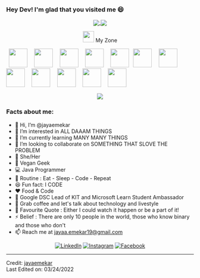 


### Hey Dev! I'm glad that you visited me 😄
<div align="center">
 <a href="https://github.com/jayaemekar">
  <img align="center" src="https://github-readme-stats.vercel.app/api?username=jayaemekar&theme=darcula&show_icons=true" />
</a>
<a href="https://github.com/jayaemekar">
  <img align="center" src="https://github-readme-streak-stats.herokuapp.com/?user=jayaemekar&theme=darcula" />
</a>
<br>
 
  
 <img src="https://media.giphy.com/media/iY8CRBdQXODJSCERIr/giphy.gif" width="30px">&nbsp;My Zone
 <br>
<p align="left">
  <code> <img height="50" src="https://www.vectorlogo.zone/logos/java/java-ar21.svg"> </code> 
  <code> <img height="50" src="https://www.vectorlogo.zone/logos/python/python-ar21.svg"> </code> 
  <code> <img height="50" src="https://www.vectorlogo.zone/logos/springio/springio-ar21.svg"> </code> 
  <code> <img height="50" src="https://www.vectorlogo.zone/logos/jupyter/jupyter-ar21.svg"> </code>
  <code> <img height="50" src="https://www.vectorlogo.zone/logos/pocoo_flask/pocoo_flask-ar21.svg"></code>
  <code> <img height="50" src="https://www.vectorlogo.zone/logos/reactjs/reactjs-ar21.svg"> </code>
  <code> <img height="50" src="https://www.vectorlogo.zone/logos/nodejs/nodejs-ar21.svg"> </code>
  <code> <img height="50" src="https://www.vectorlogo.zone/logos/mysql/mysql-ar21.svg"> </code>
  <code> <img height="50" src="https://www.vectorlogo.zone/logos/firebase/firebase-ar21.svg"> </code>
  <code> <img height="50" src="https://www.vectorlogo.zone/logos/google_cloud/google_cloud-ar21.svg"> </code> 
 <code> <img height="50" src="https://www.vectorlogo.zone/logos/microsoft_azure/microsoft_azure-ar21.svg"> </code> 
  <code> <img height="50" src="https://www.vectorlogo.zone/logos/linux/linux-ar21.svg"> </code> 
  </p>
 </div> 
 
 <div align="center">
<a href="https://github.com/jayaemekar">
  <img align="center" src="https://github-readme-stats.vercel.app/api/top-langs/?username=jayaemekar&langs_count=6)" />
</a>
<!--<a href="https://github.com/jayaemekar">
  <img align="center" src="https://github-readme-stats.vercel.app/api/wakatime?username=jayaemekar" />
</a>-->
 </div> 

### Facts about me:<br>
- 👋 Hi, I’m @jayaemekar
- 👀 I’m interested in ALL DAAAM THINGS
- 🌱 I’m currently learning MANY MANY THINGS
- 💞️ I’m looking to collaborate on SOMETHING THAT SLOVE THE PROBLEM
- 👧 She/Her<br>
- 🍚 Vegan Geek<br>
- 💻 Java Programmer<br>
- 🔄 Routine : Eat - Sleep - Code - Repeat<br>
- 😆 Fun fact: I CODE<br>
- ❤️ Food & Code<br>
- 📜 Google DSC Lead of KIT and Microsoft Learn Student Ambassador<br>
- 💬 Grab coffee and let's talk about technology and livestyle<br>
- 📝 Favourite Quote : Either I could watch it happen or be a part of it!<br>
- ⚡ Belief : There are only 10 people in the world, those who know binary and those who don't<br>
- 📫 Reach me at jayaa.emekar19@gmail.com<br>

<div align="center">
<a href="https://www.linkedin.com/in/jayaaemekar24" target="_blank"><img src="https://img.shields.io/badge/LinkedIn-%230077B5.svg?&style=flat-square&logo=linkedin&logoColor=white" alt="LinkedIn"></a>
<a href="https://www.instagram.com/nerd.by.choice" target="_blank"><img src="https://img.shields.io/badge/Instagram-%23E4405F.svg?&style=flat-square&logo=instagram&logoColor=white" alt="Instagram"></a>
<a href="https://www.facebook.com/jaya.emekar" target="_blank"><img src="https://img.shields.io/badge/Facebook-%231877F2.svg?&style=flat-square&logo=facebook&logoColor=white" alt="Facebook"></a>
</div>

------

Credit: [jayaemekar](https://github.com/jayaemekar) <br>
Last Edited on: 03/24/2022

<!---
jayaemekar/jayaemekar is a ✨ special ✨ repository because its `README.md` (this file) appears on your GitHub profile.
You can click the Preview link to take a look at your changes.
--->
